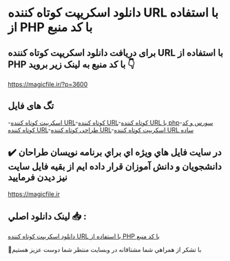 # دانلود اسکریپت کوتاه کننده URL با استفاده از PHP با کد منبع

## برای دریافت دانلود اسکریپت کوتاه کننده URL با استفاده از PHP با کد منبع به لینک زیر بروید 👇

https://magicfile.ir/?p=3600

## تگ های فایل

-[اسکریپت کوتاه کننده URL](https://magicfile.ir/product/%d8%a7%d8%b3%da%a9%d8%b1%db%8c%d9%be%d8%aa%da%a9%d9%88%d8%aa%d8%a7%d9%87-%da%a9%d9%86%d9%86%d8%af%d9%87-url-%d8%a8%d8%a7-%d8%a7%d8%b3%d8%aa%d9%81%d8%a7%d8%af%d9%87-%d8%a7%d8%b2-php/)-[کوتاه کننده URL](https://magicfile.ir/product/%d8%a7%d8%b3%da%a9%d8%b1%db%8c%d9%be%d8%aa%da%a9%d9%88%d8%aa%d8%a7%d9%87-%da%a9%d9%86%d9%86%d8%af%d9%87-url-%d8%a8%d8%a7-%d8%a7%d8%b3%d8%aa%d9%81%d8%a7%d8%af%d9%87-%d8%a7%d8%b2-php/)-[کوتاه کننده URL با php](https://magicfile.ir/product/%d8%a7%d8%b3%da%a9%d8%b1%db%8c%d9%be%d8%aa%da%a9%d9%88%d8%aa%d8%a7%d9%87-%da%a9%d9%86%d9%86%d8%af%d9%87-url-%d8%a8%d8%a7-%d8%a7%d8%b3%d8%aa%d9%81%d8%a7%d8%af%d9%87-%d8%a7%d8%b2-php/)-[سورس و کد کوتاه کننده URL](https://magicfile.ir/product/%d8%a7%d8%b3%da%a9%d8%b1%db%8c%d9%be%d8%aa%da%a9%d9%88%d8%aa%d8%a7%d9%87-%da%a9%d9%86%d9%86%d8%af%d9%87-url-%d8%a8%d8%a7-%d8%a7%d8%b3%d8%aa%d9%81%d8%a7%d8%af%d9%87-%d8%a7%d8%b2-php/)-[طراحی کوتاه کننده URL](https://magicfile.ir/product/%d8%a7%d8%b3%da%a9%d8%b1%db%8c%d9%be%d8%aa%da%a9%d9%88%d8%aa%d8%a7%d9%87-%da%a9%d9%86%d9%86%d8%af%d9%87-url-%d8%a8%d8%a7-%d8%a7%d8%b3%d8%aa%d9%81%d8%a7%d8%af%d9%87-%d8%a7%d8%b2-php/)-[اسکریپت کوتاه کننده URL ساده](https://magicfile.ir/product/%d8%a7%d8%b3%da%a9%d8%b1%db%8c%d9%be%d8%aa%da%a9%d9%88%d8%aa%d8%a7%d9%87-%da%a9%d9%86%d9%86%d8%af%d9%87-url-%d8%a8%d8%a7-%d8%a7%d8%b3%d8%aa%d9%81%d8%a7%d8%af%d9%87-%d8%a7%d8%b2-php/)

## ✔️ در سايت فايل هاي ويژه اي براي برنامه نويسان طراحان دانشجويان و دانش آموزان قرار داده ايم از بقيه فايل سايت نيز ديدن فرماييد

https://magicfile.ir


## لينک دانلود اصلي 📥 :

[دانلود اسکریپت کوتاه کننده URL با استفاده از PHP با کد منبع](https://magicfile.ir/product/%d8%a7%d8%b3%da%a9%d8%b1%db%8c%d9%be%d8%aa%da%a9%d9%88%d8%aa%d8%a7%d9%87-%da%a9%d9%86%d9%86%d8%af%d9%87-url-%d8%a8%d8%a7-%d8%a7%d8%b3%d8%aa%d9%81%d8%a7%d8%af%d9%87-%d8%a7%d8%b2-php/) 


🙏با تشکر از همراهي شما مشتاقانه در وبسایت منتظر شما دوست عزیز هستیم

